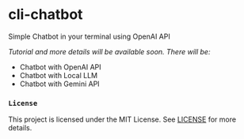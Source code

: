 # cli-chatbot
Simple Chatbot in your terminal using OpenAI API

*Tutorial and more details will be available soon.
There will be:*
- Chatbot with OpenAI API
- Chatbot with Local LLM
- Chatbot with Gemini API


### `License`
This project is licensed under the MIT License. See [LICENSE](https://github.com/nimna29/cli-chatbot/blob/main/LICENSE) for more details.
